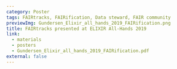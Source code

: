 ```yaml
---
category: Poster
tags: FAIRtracks, FAIRification, Data steward, FAIR community
previewImg: Gundersen_Elixir_all_hands_2019_FAIRification.png
title: FAIRtracks presented at ELIXIR All-Hands 2019
link:
  - materials
  - posters
  - Gundersen_Elixir_all_hands_2019_FAIRification.pdf
external: false
---
```

